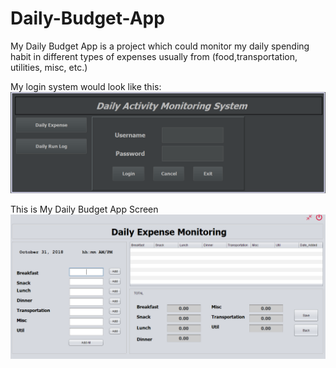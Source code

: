 # Daily-Budget-App
My Daily Budget App is a project which could monitor my daily spending habit in different types of expenses usually from (food,transportation, utilities, misc, etc.)

My login system would look like this:
![Login](https://github.com/AjBorbzz/Daily-Budget-App/blob/master/login.PNG)


This is My Daily Budget App Screen
![Daily Budget App](https://github.com/AjBorbzz/Daily-Budget-App/blob/master/dailybudgetapp.PNG)
